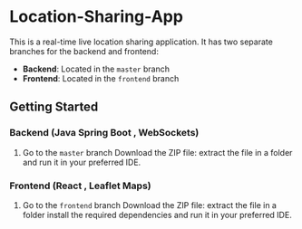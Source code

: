 # Location-Sharing-App

This is a real-time live location sharing application. It has two separate branches for the backend and frontend:

- **Backend**: Located in the `master` branch
- **Frontend**: Located in the `frontend` branch

## Getting Started

### Backend (Java Spring Boot , WebSockets)

1. Go to the `master` branch Download the ZIP file:
   extract the file in a folder and run it in your preferred IDE.

### Frontend (React , Leaflet Maps)

1. Go to the `frontend` branch Download the ZIP file:
   extract the file in a folder install the required dependencies and run it in your preferred IDE.
